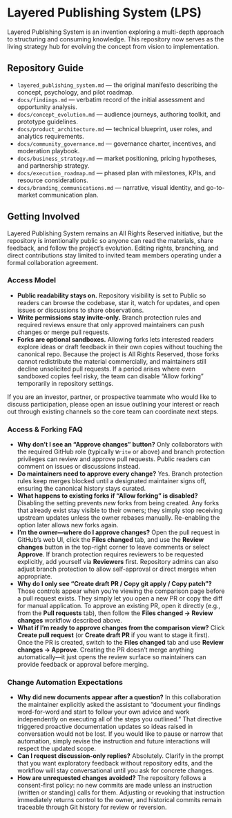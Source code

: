 # Layered Publishing System (LPS)

Layered Publishing System is an invention exploring a multi-depth approach to structuring and consuming knowledge. This repository now serves as the living strategy hub for evolving the concept from vision to implementation.

## Repository Guide

- `layered_publishing_system.md` — the original manifesto describing the concept, psychology, and pilot roadmap.
- `docs/findings.md` — verbatim record of the initial assessment and opportunity analysis.
- `docs/concept_evolution.md` — audience journeys, authoring toolkit, and prototype guidelines.
- `docs/product_architecture.md` — technical blueprint, user roles, and analytics requirements.
- `docs/community_governance.md` — governance charter, incentives, and moderation playbook.
- `docs/business_strategy.md` — market positioning, pricing hypotheses, and partnership strategy.
- `docs/execution_roadmap.md` — phased plan with milestones, KPIs, and resource considerations.
- `docs/branding_communications.md` — narrative, visual identity, and go-to-market communication plan.

## Getting Involved

Layered Publishing System remains an All Rights Reserved initiative, but the repository is intentionally public so anyone can read the materials, share feedback, and follow the project’s evolution. Editing rights, branching, and direct contributions stay limited to invited team members operating under a formal collaboration agreement.

### Access Model

- **Public readability stays on.** Repository visibility is set to Public so readers can browse the codebase, star it, watch for updates, and open issues or discussions to share observations.
- **Write permissions stay invite-only.** Branch protection rules and required reviews ensure that only approved maintainers can push changes or merge pull requests.
- **Forks are optional sandboxes.** Allowing forks lets interested readers explore ideas or draft feedback in their own copies without touching the canonical repo. Because the project is All Rights Reserved, those forks cannot redistribute the material commercially, and maintainers still decline unsolicited pull requests. If a period arises where even sandboxed copies feel risky, the team can disable “Allow forking” temporarily in repository settings.

If you are an investor, partner, or prospective teammate who would like to discuss participation, please open an issue outlining your interest or reach out through existing channels so the core team can coordinate next steps.

### Access & Forking FAQ

- **Why don’t I see an “Approve changes” button?** Only collaborators with the required GitHub role (typically `Write` or above) and branch protection privileges can review and approve pull requests. Public readers can comment on issues or discussions instead.
- **Do maintainers need to approve every change?** Yes. Branch protection rules keep merges blocked until a designated maintainer signs off, ensuring the canonical history stays curated.
- **What happens to existing forks if “Allow forking” is disabled?** Disabling the setting prevents *new* forks from being created. Any forks that already exist stay visible to their owners; they simply stop receiving upstream updates unless the owner rebases manually. Re-enabling the option later allows new forks again.
- **I’m the owner—where do I approve changes?** Open the pull request in GitHub’s web UI, click the **Files changed** tab, and use the **Review changes** button in the top-right corner to leave comments or select **Approve**. If branch protection requires reviewers to be requested explicitly, add yourself via **Reviewers** first. Repository admins can also adjust branch protection to allow self-approval or direct merges when appropriate.
- **Why do I only see “Create draft PR / Copy git apply / Copy patch”?** Those controls appear when you’re viewing the comparison page before a pull request exists. They simply let you open a new PR or copy the diff for manual application. To approve an existing PR, open it directly (e.g., from the **Pull requests** tab), then follow the **Files changed → Review changes** workflow described above.
- **What if I’m ready to approve changes from the comparison view?** Click **Create pull request** (or **Create draft PR** if you want to stage it first). Once the PR is created, switch to the **Files changed** tab and use **Review changes → Approve**. Creating the PR doesn’t merge anything automatically—it just opens the review surface so maintainers can provide feedback or approval before merging.

### Change Automation Expectations

- **Why did new documents appear after a question?** In this collaboration the maintainer explicitly asked the assistant to “document your findings word-for-word and start to follow your own advice and work independently on executing all of the steps you outlined.” That directive triggered proactive documentation updates so ideas raised in conversation would not be lost. If you would like to pause or narrow that automation, simply revise the instruction and future interactions will respect the updated scope.
- **Can I request discussion-only replies?** Absolutely. Clarify in the prompt that you want exploratory feedback without repository edits, and the workflow will stay conversational until you ask for concrete changes.
- **How are unrequested changes avoided?** The repository follows a consent-first policy: no new commits are made unless an instruction (written or standing) calls for them. Adjusting or revoking that instruction immediately returns control to the owner, and historical commits remain traceable through Git history for review or reversion.
